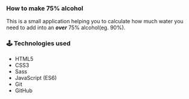 ### How to make 75% alcohol ###


This is a small application helping you to calculate how much water you need to add into an ***over*** 75% alcohol(eg. 90%).


### 🕹 Technologies used ###
* HTML5
* CSS3
* Sass
* JavaScript (ES6)
* Git
* GitHub
